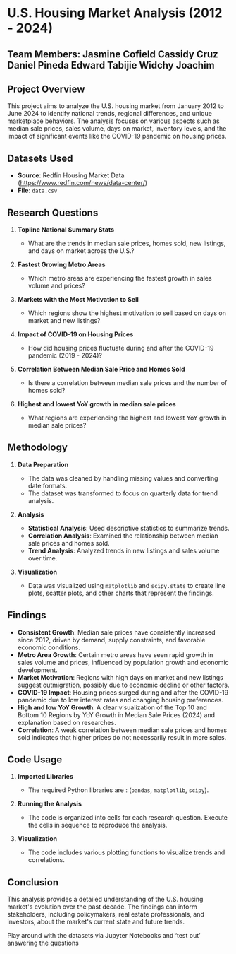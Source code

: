 # **U.S. Housing Market Analysis (2012 - 2024)**

Team Members:
Jasmine Cofield
Cassidy Cruz
Daniel Pineda
Edward Tabijie
Widchy Joachim
---

## **Project Overview**
This project aims to analyze the U.S. housing market from January 2012 to June 2024 to identify national trends, regional differences, and unique marketplace behaviors. The analysis focuses on various aspects such as median sale prices, sales volume, days on market, inventory levels, and the impact of significant events like the COVID-19 pandemic on housing prices.

## **Datasets Used**
- **Source**: Redfin Housing Market Data (https://www.redfin.com/news/data-center/)
- **File**: `data.csv`

## **Research Questions**
1. **Topline National Summary Stats**
   - What are the trends in median sale prices, homes sold, new listings, and days on market across the U.S.?

2. **Fastest Growing Metro Areas**
   - Which metro areas are experiencing the fastest growth in sales volume and prices?

3. **Markets with the Most Motivation to Sell**
   - Which regions show the highest motivation to sell based on days on market and new listings?

4. **Impact of COVID-19 on Housing Prices**
   - How did housing prices fluctuate during and after the COVID-19 pandemic (2019 - 2024)?

5. **Correlation Between Median Sale Price and Homes Sold**
   - Is there a correlation between median sale prices and the number of homes sold?

6. **Highest and lowest YoY growth in median sale prices**
   - What regions are experiencing the highest and lowest YoY growth in median sale prices?

## **Methodology**
1. **Data Preparation**
   - The data was cleaned by handling missing values and converting date formats.
   - The dataset was transformed to focus on quarterly data for trend analysis.

2. **Analysis**
   - **Statistical Analysis**: Used descriptive statistics to summarize trends.
   - **Correlation Analysis**: Examined the relationship between median sale prices and homes sold.
   - **Trend Analysis**: Analyzed trends in new listings and sales volume over time.

3. **Visualization**
   - Data was visualized using `matplotlib` and `scipy.stats` to create line plots, scatter plots, and other charts that represent the findings.

## **Findings**
- **Consistent Growth**: Median sale prices have consistently increased since 2012, driven by demand, supply constraints, and favorable economic conditions.
- **Metro Area Growth**: Certain metro areas have seen rapid growth in sales volume and prices, influenced by population growth and economic development.
- **Market Motivation**: Regions with high days on market and new listings suggest outmigration, possibly due to economic decline or other factors.
- **COVID-19 Impact**: Housing prices surged during and after the COVID-19 pandemic due to low interest rates and changing housing preferences.
- **High and low YoY Growth**: A clear visualization of the Top 10 and Bottom 10 Regions by YoY Growth in Median Sale Prices (2024) and explanation based on researches.
- **Correlation**: A weak correlation between median sale prices and homes sold indicates that higher prices do not necessarily result in more sales.



## **Code Usage**
1. **Imported Libraries**
   - The required Python libraries are : (`pandas`, `matplotlib`, `scipy`).
   
2. **Running the Analysis**
   - The code is organized into cells for each research question. Execute the cells in sequence to reproduce the analysis.

3. **Visualization**
   - The code includes various plotting functions to visualize trends and correlations.

## **Conclusion**
This analysis provides a detailed understanding of the U.S. housing market's evolution over the past decade. The findings can inform stakeholders, including policymakers, real estate professionals, and investors, about the market's current state and future trends.



Play around with the datasets via Jupyter Notebooks and ‘test out’ answering the questions
